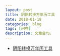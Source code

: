```yaml
---
layout: post
title: 阴阳转换万年历工具
date: 2018-01-18
categories: blog
tags: [问卷]
description: 文章金句。
---
```


- [阴阳转换万年历工具](http://qq.ip138.com/day/)
